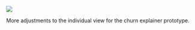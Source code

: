 ![](https://db-feed.s3.amazonaws.com/legacy/Screen_Shot_2017-05-18_at_7_04_48_PM-1495148735969.png)

More adjustments to the individual view for the churn explainer prototype.
